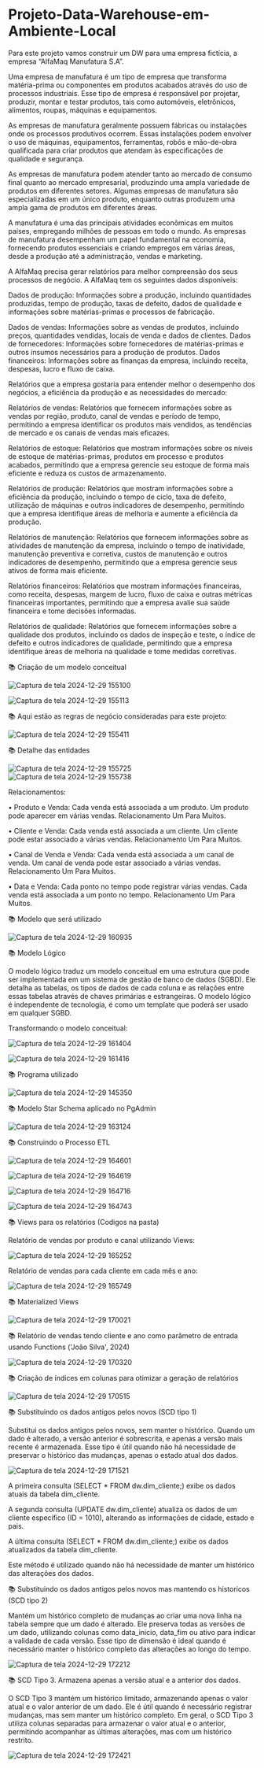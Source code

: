 # Projeto-Data-Warehouse-em-Ambiente-Local

Para este projeto vamos construir um DW para uma empresa fictícia, a empresa “AlfaMaq Manufatura S.A”.

Uma empresa de manufatura é um tipo de empresa que transforma matéria-prima ou componentes em produtos acabados através do uso de processos industriais. Esse tipo de empresa é responsável por projetar, produzir, montar e testar produtos, tais como automóveis, eletrônicos, alimentos, roupas, máquinas e equipamentos.

As empresas de manufatura geralmente possuem fábricas ou instalações onde os processos produtivos ocorrem. Essas instalações podem envolver o uso de máquinas, equipamentos, ferramentas, robôs e mão-de-obra qualificada para criar produtos que atendam às especificações de qualidade e segurança.

As empresas de manufatura podem atender tanto ao mercado de consumo final quanto ao mercado empresarial, produzindo uma ampla variedade de produtos em diferentes setores. Algumas empresas de manufatura são especializadas em um único produto, enquanto outras produzem uma ampla gama de produtos em diferentes áreas.

A manufatura é uma das principais atividades econômicas em muitos países, empregando milhões de pessoas em todo o mundo. As empresas de manufatura desempenham um papel fundamental na economia, fornecendo produtos essenciais e criando empregos em várias áreas, desde a produção até a administração, vendas e marketing.

A AlfaMaq precisa gerar relatórios para melhor compreensão dos seus processos de negócio. A AlfaMaq tem os seguintes dados disponíveis:

Dados de produção: Informações sobre a produção, incluindo quantidades produzidas, tempo de produção, taxas de defeito, dados de qualidade e informações sobre matérias-primas e processos de fabricação.

Dados de vendas: Informações sobre as vendas de produtos, incluindo preços, quantidades vendidas, locais de venda e dados de clientes.
Dados de fornecedores: Informações sobre fornecedores de matérias-primas e outros insumos necessários para a produção de produtos.
Dados financeiros: Informações sobre as finanças da empresa, incluindo receita, despesas, lucro e fluxo de caixa.

Relatórios que a empresa gostaria para entender melhor o desempenho dos negócios, a eficiência da produção e as necessidades do mercado:

Relatórios de vendas: Relatórios que fornecem informações sobre as vendas por região, produto, canal de vendas e período de tempo, permitindo a empresa identificar os produtos mais vendidos, as tendências de mercado e os canais de vendas mais eficazes.

Relatórios de estoque: Relatórios que mostram informações sobre os níveis de estoque de matérias-primas, produtos em processo e produtos acabados, permitindo que a empresa gerencie seu estoque de forma mais eficiente e reduza os custos de armazenamento.

Relatórios de produção: Relatórios que mostram informações sobre a eficiência da produção, incluindo o tempo de ciclo, taxa de defeito, utilização de máquinas e outros indicadores de desempenho, permitindo que a empresa identifique áreas de melhoria e aumente a eficiência da produção.

Relatórios de manutenção: Relatórios que fornecem informações sobre as atividades de manutenção da empresa, incluindo o tempo de inatividade, manutenção preventiva e corretiva, custos de manutenção e outros indicadores de desempenho, permitindo que a empresa gerencie seus ativos de forma mais eficiente.

Relatórios financeiros: Relatórios que mostram informações financeiras, como receita, despesas, margem de lucro, fluxo de caixa e outras métricas financeiras importantes, permitindo que a empresa avalie sua saúde financeira e tome decisões informadas.

Relatórios de qualidade: Relatórios que fornecem informações sobre a qualidade dos produtos, incluindo os dados de inspeção e teste, o índice de defeito e outros indicadores de qualidade, permitindo que a empresa identifique áreas de melhoria na qualidade e tome medidas corretivas.

📚 Criação de um modelo conceitual

![Captura de tela 2024-12-29 155100](https://github.com/user-attachments/assets/f6bc094b-d8e8-4682-a2d4-7b0552cb4a5c)

![Captura de tela 2024-12-29 155113](https://github.com/user-attachments/assets/cbccf26a-4c70-411f-8c44-e3004924b3ca)

📚 Aqui estão as regras de negócio consideradas para este projeto:

![Captura de tela 2024-12-29 155411](https://github.com/user-attachments/assets/c9f38d04-ee32-422a-b3a4-50c1302ffb27)

📚 Detalhe das entidades

![Captura de tela 2024-12-29 155725](https://github.com/user-attachments/assets/76cd8e28-74c8-4501-ac77-5bdb56242721)
![Captura de tela 2024-12-29 155738](https://github.com/user-attachments/assets/36bd9e0b-4cbd-40ce-b41b-1ebf1848a67b)

Relacionamentos:

• Produto e Venda: Cada venda está associada a um produto. Um produto pode aparecer em várias vendas. Relacionamento Um Para Muitos.

• Cliente e Venda: Cada venda está associada a um cliente. Um cliente pode estar associado a várias vendas. Relacionamento Um Para Muitos.

• Canal de Venda e Venda: Cada venda está associada a um canal de venda. Um canal de venda pode estar associado a várias vendas. Relacionamento Um Para Muitos.

• Data e Venda: Cada ponto no tempo pode registrar várias vendas. Cada venda está associada a um ponto no tempo. Relacionamento Um Para Muitos.

📚 Modelo que será utilizado

![Captura de tela 2024-12-29 160935](https://github.com/user-attachments/assets/6acefbcc-09ec-487b-8663-970c90451ab1)

📚 Modelo Lógico

O modelo lógico traduz um modelo conceitual em uma estrutura que pode ser implementada em um sistema de gestão de banco de dados (SGBD). Ele detalha as tabelas, os tipos de dados de cada coluna e as relações entre essas tabelas através de chaves primárias e estrangeiras. O modelo lógico é independente de tecnologia, é como um template que poderá ser usado em qualquer SGBD.

Transformando o modelo conceitual:

![Captura de tela 2024-12-29 161404](https://github.com/user-attachments/assets/ce541e83-635c-43cc-83e1-79feba818815)

![Captura de tela 2024-12-29 161416](https://github.com/user-attachments/assets/dbf3593d-14e7-4f77-917c-8b6084e03a36)

📚 Programa utilizado

![Captura de tela 2024-12-29 145350](https://github.com/user-attachments/assets/67df7ad9-4113-4a45-851a-1e5a040421bd)

📚 Modelo Star Schema aplicado no PgAdmin

![Captura de tela 2024-12-29 163124](https://github.com/user-attachments/assets/5719049b-d888-419b-bbba-9400c6bd70b2)

📚 Construindo o Processo ETL

![Captura de tela 2024-12-29 164601](https://github.com/user-attachments/assets/6aeb9c4b-8f53-46c3-aeb1-a2472d5cc836)

![Captura de tela 2024-12-29 164619](https://github.com/user-attachments/assets/9763b6d3-901f-4bf9-b2f5-e2e412d6b4c8)

![Captura de tela 2024-12-29 164716](https://github.com/user-attachments/assets/2ff844c4-27f0-437f-a5db-28443ef44b5a)

![Captura de tela 2024-12-29 164743](https://github.com/user-attachments/assets/c7a80d33-7fdf-451a-92c5-e062325c952a)

📚 Views para os relatórios (Codigos na pasta)

Relatório de vendas por produto e canal utilizando Views:

![Captura de tela 2024-12-29 165252](https://github.com/user-attachments/assets/c93b8e66-e54c-4849-973a-f1f75deb8040)

Relatório de vendas para cada cliente em cada mês e ano:

![Captura de tela 2024-12-29 165749](https://github.com/user-attachments/assets/fab48f24-3b82-4c14-b040-e30eebf34499)

📚 Materialized Views

![Captura de tela 2024-12-29 170021](https://github.com/user-attachments/assets/2c7a2ea6-65c8-4a3d-8c74-b581aa030b88)

📚 Relatório de vendas tendo cliente e ano como parâmetro de entrada usando Functions ('João Silva', 2024) 

![Captura de tela 2024-12-29 170320](https://github.com/user-attachments/assets/a92660bf-7a03-4124-961c-ec7c15f71d3f)

📚 Criação de índices em colunas para otimizar a geração de relatórios

![Captura de tela 2024-12-29 170515](https://github.com/user-attachments/assets/21091226-3175-4055-b515-3b91dff27c17)


📚 Substituindo os dados antigos pelos novos (SCD tipo 1)

Substitui os dados antigos pelos novos, sem manter o histórico. Quando um dado é alterado, a versão anterior é sobrescrita, e apenas a versão mais recente é armazenada. Esse tipo é útil quando não há necessidade de preservar o histórico das mudanças, apenas o estado atual dos dados.

![Captura de tela 2024-12-29 171521](https://github.com/user-attachments/assets/6694987a-350a-4f21-8723-b20e6473db07)

A primeira consulta (SELECT * FROM dw.dim_cliente;) exibe os dados atuais da tabela dim_cliente.

A segunda consulta (UPDATE dw.dim_cliente) atualiza os dados de um cliente específico (ID = 1010), alterando as informações de cidade, estado e pais.

A última consulta (SELECT * FROM dw.dim_cliente;) exibe os dados atualizados da tabela dim_cliente.

Este método é utilizado quando não há necessidade de manter um histórico das alterações dos dados.

📚 Substituindo os dados antigos pelos novos mas mantendo os historicos (SCD tipo 2)

Mantém um histórico completo de mudanças ao criar uma nova linha na tabela sempre que um dado é alterado. Ele preserva todas as versões de um dado, utilizando colunas como data_inicio, data_fim ou ativo para indicar a validade de cada versão. Esse tipo de dimensão é ideal quando é necessário manter o histórico completo das alterações ao longo do tempo.

![Captura de tela 2024-12-29 172212](https://github.com/user-attachments/assets/a81da140-3ea3-4208-97f2-44657ba309d5)

📚 SCD Tipo 3. Armazena apenas a versão atual e a anterior dos dados.

O SCD Tipo 3 mantém um histórico limitado, armazenando apenas o valor atual e o valor anterior de um dado. Ele é útil quando é necessário registrar mudanças, mas sem manter um histórico completo. Em geral, o SCD Tipo 3 utiliza colunas separadas para armazenar o valor atual e o anterior, permitindo acompanhar as últimas alterações, mas com um histórico restrito.

![Captura de tela 2024-12-29 172421](https://github.com/user-attachments/assets/15081bd0-05ec-4c87-af08-7b36b49250f0)


